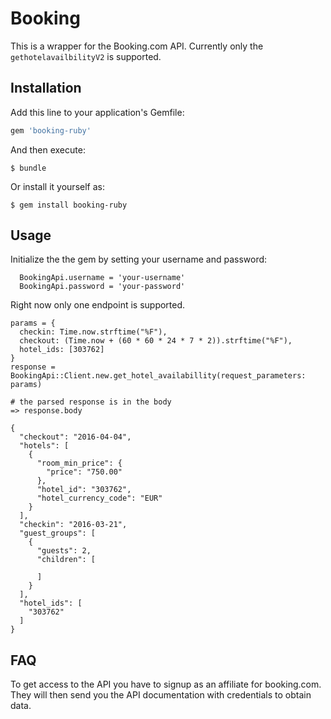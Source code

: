 # Booking

This is a wrapper for the Booking.com API. Currently only the `gethotelavailbilityV2` is supported.

## Installation

Add this line to your application's Gemfile:

```ruby
gem 'booking-ruby'
```

And then execute:

    $ bundle

Or install it yourself as:

    $ gem install booking-ruby

## Usage

Initialize the the gem by setting your username and password:

```
  BookingApi.username = 'your-username'
  BookingApi.password = 'your-password'
```

Right now only one endpoint is supported.

```
params = {
  checkin: Time.now.strftime("%F"),
  checkout: (Time.now + (60 * 60 * 24 * 7 * 2)).strftime("%F"),
  hotel_ids: [303762]
}
response = BookingApi::Client.new.get_hotel_availabillity(request_parameters: params)

# the parsed response is in the body
=> response.body

{
  "checkout": "2016-04-04",
  "hotels": [
    {
      "room_min_price": {
        "price": "750.00"
      },
      "hotel_id": "303762",
      "hotel_currency_code": "EUR"
    }
  ],
  "checkin": "2016-03-21",
  "guest_groups": [
    {
      "guests": 2,
      "children": [

      ]
    }
  ],
  "hotel_ids": [
    "303762"
  ]
}

```

## FAQ
To get access to the API you have to signup as an affiliate for booking.com. They will then send you the API documentation with credentials to obtain data.
